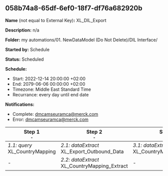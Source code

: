 ## 058b74a8-65df-6ef0-18f7-df76a682920b

**Name** (not equal to External Key)**:** XL_DIL_Export

**Description:** n/a

**Folder:** my automations/01. NewDataModel (Do Not Delete)/DIL Interface/

**Started by:** Schedule

**Status:** Scheduled

**Schedule:**

* Start: 2022-12-14 20:00:00 +02:00
* End: 2079-06-06 00:00:00 +02:00
* Timezone: Middle East Standard Time
* Recurrance: every day until end date

**Notifications:**

* Complete: dmcamseuramca@merck.com
* Error: dmcamseuramca@merck.com

| Step 1<br>_<small>-</small>_ | Step 2<br>_<small>-</small>_ | Step 3<br>_<small>-</small>_ | Step 4<br>_<small>-</small>_ |
| --- | --- | --- | --- |
| _1.1: query_<br>XL_CountryMapping | _2.1: dataExtract_<br>XL_Export_Outbound_Data | _3.1: dataExtract_<br>XL_CountryMapping_Convert | _4.1: fileTransfer_<br>XL_Export_Outbound_Data |
| - | _2.2: dataExtract_<br>XL_CountryMapping_Extract | - | _4.2: fileTransfer_<br>XL_CountryMapping_Transfer |
